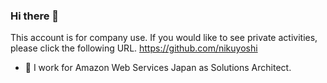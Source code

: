 ### Hi there 👋 

This account is for company use. If you would like to see private activities, please click the following URL.
https://github.com/nikuyoshi

* 🔭 I work for Amazon Web Services Japan as Solutions Architect.

<!--
**uchiroki/uchiroki** is a ✨ _special_ ✨ repository because its `README.md` (this file) appears on your GitHub profile.

Here are some ideas to get you started:

- 🔭 I’m currently working on ...
- 🌱 I’m currently learning ...
- 👯 I’m looking to collaborate on ...
- 🤔 I’m looking for help with ...
- 💬 Ask me about ...
- 📫 How to reach me: ...
- 😄 Pronouns: ...
- ⚡ Fun fact: ...
-->
